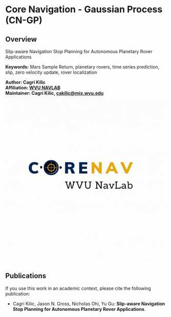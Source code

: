 # Core Navigation - Gaussian Process (CN-GP)

## Overview
Slip-aware Navigation Stop Planning for Autonomous Planetary Rover Applications

**Keywords:** Mars Sample Return, planetary rovers, time series prediction, slip, zero velocity update, rover localization

**Author: Cagri Kilic<br />
Affiliation: [WVU NAVLAB](https://navigationlab.wvu.edu/)<br />
Maintainer: Cagri Kilic, cakilic@mix.wvu.edu**

<img alt="Architecture" src="docs/corenav.gif" width="700">

## Publications

If you use this work in an academic context, please cite the following publication:

* Cagri Kilic, Jason N. Gross, Nicholas Ohi, Yu Gu: **Slip-aware Navigation Stop Planning for Autonomous Planetary Rover Applications**. 


